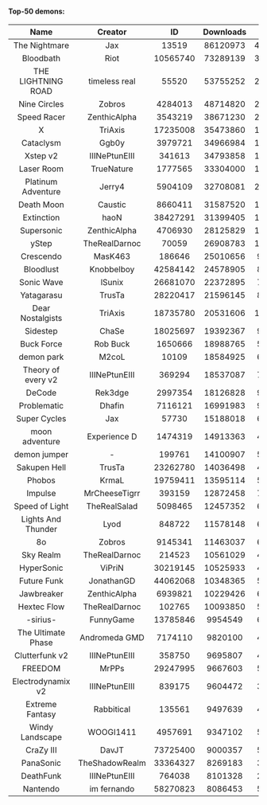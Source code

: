 #### Top-50 demons:

| Name | Creator | ID | Downloads | Likes |
|:---:|:---:|:---:|:---:|:---:|
| The Nightmare | Jax | 13519 | 86120973 | 4797611
| Bloodbath | Riot | 10565740 | 73289139 | 3627709
| THE LIGHTNING ROAD | timeless real | 55520 | 53755252 | 2724741
| Nine Circles | Zobros | 4284013 | 48714820 | 2741672
| Speed Racer | ZenthicAlpha | 3543219 | 38671230 | 2107023
| X | TriAxis | 17235008 | 35473860 | 1900663
| Cataclysm | Ggb0y | 3979721 | 34966984 | 1187037
| Xstep v2 | IIINePtunEIII | 341613 | 34793858 | 1444449
| Laser Room | TrueNature | 1777565 | 33304000 | 1138656
| Platinum Adventure | Jerry4 | 5904109 | 32708081 | 2208553
| Death Moon  | Caustic | 8660411 | 31587520 | 1683612
| Extinction | haoN | 38427291 | 31399405 | 1170344
| Supersonic | ZenthicAlpha | 4706930 | 28125829 | 1388021
| yStep | TheRealDarnoc | 70059 | 26908783 | 1001300
| Crescendo | MasK463 | 186646 | 25010656 | 962191
| Bloodlust | Knobbelboy | 42584142 | 24578905 | 855158
| Sonic Wave | lSunix | 26681070 | 22372895 | 762615
| Yatagarasu  | TrusTa | 28220417 | 21596145 | 892644
| Dear Nostalgists | TriAxis | 18735780 | 20531606 | 1184135
| Sidestep | ChaSe | 18025697 | 19392367 | 901831
| Buck Force | Rob Buck | 1650666 | 18988765 | 556409
| demon park | M2coL | 10109 | 18584925 | 697991
| Theory of every v2 | IIINePtunEIII | 369294 | 18537087 | 740276
| DeCode | Rek3dge | 2997354 | 18126828 | 918121
| Problematic | Dhafin | 7116121 | 16991983 | 972116
| Super Cycles | Jax | 57730 | 15188018 | 610631
| moon adventure | Experience D | 1474319 | 14913363 | 477035
| demon jumper | - | 199761 | 14100907 | 565200
| Sakupen Hell | TrusTa | 23262780 | 14036498 | 470023
| Phobos | KrmaL | 19759411 | 13595114 | 540795
| Impulse | MrCheeseTigrr | 393159 | 12872458 | 738596
| Speed of Light | TheRealSalad | 5098465 | 12457352 | 674421
| Lights And Thunder | Lyod | 848722 | 11578148 | 600220
| 8o | Zobros | 9145341 | 11463037 | 650117
| Sky Realm | TheRealDarnoc | 214523 | 10561029 | 487482
| HyperSonic | ViPriN | 30219145 | 10525933 | 450365
| Future Funk | JonathanGD | 44062068 | 10348365 | 543067
| Jawbreaker | ZenthicAlpha | 6939821 | 10229426 | 606095
| Hextec Flow | TheRealDarnoc | 102765 | 10093850 | 504104
| -sirius- | FunnyGame | 13785846 | 9954549 | 669210
| The Ultimate Phase | Andromeda GMD | 7174110 | 9820100 | 435207
| Clutterfunk v2 | IIINePtunEIII | 358750 | 9695807 | 446561
| FREEDOM | MrPPs | 29247995 | 9667603 | 547157
| Electrodynamix v2 | IIINePtunEIII | 839175 | 9604472 | 389592
| Extreme Fantasy | Rabbitical | 135561 | 9497639 | 419649
| Windy Landscape | WOOGI1411 | 4957691 | 9347102 | 591449
| CraZy III | DavJT | 73725400 | 9000357 | 541290
| PanaSonic | TheShadowRealm | 33364327 | 8269183 | 390718
| DeathFunk | IIINePtunEIII | 764038 | 8101328 | 251553
| Nantendo | im fernando | 58270823 | 8086453 | 561380
